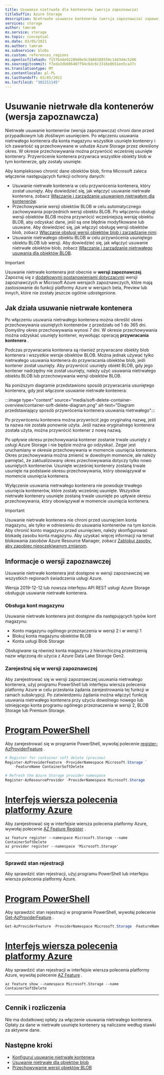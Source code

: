 ```yaml
---
title: Usuwanie nietrwałe dla kontenerów (wersja zapoznawcza)
titleSuffix: Azure Storage
description: Nietrwałe usuwanie kontenerów (wersja zapoznawcza) zapewnia ochronę danych, dzięki czemu można łatwiej odzyskać dane, gdy są one błędnie modyfikowane lub usuwane przez aplikację lub przez innego użytkownika konta magazynu.
services: storage
author: tamram
ms.service: storage
ms.topic: conceptual
ms.date: 03/05/2021
ms.author: tamram
ms.subservice: blobs
ms.custom: references_regions
ms.openlocfilehash: f157b44e92289d0e9c5b88108550c144344c5206
ms.sourcegitcommit: f7eda3db606407f94c6dc6c3316e0651ee5ca37c
ms.translationtype: MT
ms.contentlocale: pl-PL
ms.lasthandoff: 03/05/2021
ms.locfileid: "102211145"
---
```

# <a name="soft-delete-for-containers-preview"></a>Usuwanie nietrwałe dla kontenerów (wersja zapoznawcza)

Nietrwałe usuwanie kontenerów (wersja zapoznawcza) chroni dane przed przypadkowym lub złośliwym usunięciem. Po włączeniu usuwania nietrwałego kontenera dla konta magazynu wszystkie usunięte kontenery i ich zawartość są przechowywane w usłudze Azure Storage przez określony okres. W okresie przechowywania można przywrócić wcześniej usunięte kontenery. Przywrócenie kontenera przywraca wszystkie obiekty blob w tym kontenerze, gdy zostały usunięte.

Aby kompleksowo chronić dane obiektów blob, firma Microsoft zaleca włączenie następujących funkcji ochrony danych:

- Usuwanie nietrwałe kontenera w celu przywrócenia kontenera, który został usunięty. Aby dowiedzieć się, jak włączyć usuwanie nietrwałe kontenera, zobacz [Włączanie i zarządzanie usuwaniem nietrwałym dla kontenerów](soft-delete-container-enable.md).
- Przechowywanie wersji obiektów BLOB w celu automatycznego zachowywania poprzednich wersji obiektu BLOB. Po włączeniu obsługi wersji obiektów BLOB można przywrócić wcześniejszą wersję obiektu BLOB, aby odzyskać dane, jeśli są one błędnie modyfikowane lub usuwane. Aby dowiedzieć się, jak włączyć obsługę wersji obiektów blob, zobacz [Włączanie obsługi wersji obiektów blob i zarządzanie nimi](versioning-enable.md).
- Usuwanie nietrwałego obiektu BLOB w celu przywrócenia usuniętego obiektu BLOB lub wersji. Aby dowiedzieć się, jak włączyć usuwanie nietrwałe obiektów blob, zobacz [Włączanie i zarządzanie nietrwałego usuwania dla obiektów BLOB](soft-delete-blob-enable.md).

> [!IMPORTANT]
> Usuwanie nietrwałe kontenera jest obecnie w **wersji zapoznawczej**. Zapoznaj się z [dodatkowymi postanowieniami dotyczącymi](https://azure.microsoft.com/support/legal/preview-supplemental-terms/) wersji zapoznawczych w Microsoft Azure wersjach zapoznawczych, które mają zastosowanie do funkcji platformy Azure w wersjach beta, Preview lub innych, które nie zostały jeszcze ogólnie udostępnione.

## <a name="how-container-soft-delete-works"></a>Jak działa usuwanie nietrwałe kontenera

Po włączeniu usuwania nietrwałego kontenera można określić okres przechowywania usuniętych kontenerów z przedziału od 1 do 365 dni. Domyślny okres przechowywania wynosi 7 dni. W okresie przechowywania można odzyskać usunięty kontener, wywołując operację **przywracania kontenera** .

Podczas przywracania kontenera są również przywracane obiekty blob kontenera i wszystkie wersje obiektów BLOB. Można jednak używać tylko nietrwałego usuwania kontenera do przywracania obiektów blob, jeśli kontener został usunięty. Aby przywrócić usunięty obiekt BLOB, gdy jego kontener nadrzędny nie został usunięty, należy użyć usuwania nietrwałego obiektu BLOB lub przechowywania wersji obiektów BLOB.

Na poniższym diagramie przedstawiono sposób przywracania usuniętego kontenera, gdy jest włączone usuwanie nietrwałe kontenera:

:::image type="content" source="media/soft-delete-container-overview/container-soft-delete-diagram.png" alt-text="Diagram przedstawiający sposób przywrócenia kontenera usuwania nietrwałego":::

Po przywróceniu kontenera można przywrócić jego oryginalną nazwę, jeśli ta nazwa nie została ponownie użyta. Jeśli nazwa oryginalnego kontenera została użyta, można przywrócić kontener z nową nazwą.

Po upływie okresu przechowywania kontener zostanie trwale usunięty z usługi Azure Storage i nie będzie można go odzyskać. Zegar jest uruchamiany w okresie przechowywania w momencie usunięcia kontenera. Okres przechowywania można zmienić w dowolnym momencie, ale należy pamiętać, że zaktualizowany okres przechowywania dotyczy tylko nowo usuniętych kontenerów. Usunięte wcześniej kontenery zostaną trwale usunięte na podstawie okresu przechowywania, który obowiązywał w momencie usunięcia kontenera.

Wyłączenie usuwania nietrwałego kontenera nie powoduje trwałego usunięcia kontenerów, które zostały wcześniej usunięte. Wszystkie nietrwałe kontenery usunięte zostaną trwale usunięte po upływie okresu przechowywania, który obowiązywał w momencie usunięcia kontenera.

> [!IMPORTANT]
> Usuwanie nietrwałe kontenera nie chroni przed usunięciem konta magazynu, ale tylko w odniesieniu do usuwania kontenerów na tym koncie. Aby chronić konto magazynu przed usunięciem, należy skonfigurować blokadę zasobu konta magazynu. Aby uzyskać więcej informacji na temat blokowania zasobów Azure Resource Manager, zobacz [Zablokuj zasoby, aby zapobiec nieoczekiwanym zmianom](../../azure-resource-manager/management/lock-resources.md).

## <a name="about-the-preview"></a>Informacje o wersji zapoznawczej

Usuwanie nietrwałe kontenera jest dostępne w wersji zapoznawczej we wszystkich regionach świadczenia usługi Azure.

Wersja 2019-12-12 lub nowsza interfejsu API REST usługi Azure Storage obsługuje usuwanie nietrwałe kontenera.

### <a name="storage-account-support"></a>Obsługa kont magazynu

Usuwanie nietrwałe kontenera jest dostępne dla następujących typów kont magazynu:

- Konto magazynu ogólnego przeznaczenia w wersji 2 i w wersji 1
- Blokuj konta magazynu obiektów BLOB
- Konta usługi Blob Storage

Obsługiwane są również konta magazynu z hierarchiczną przestrzenią nazw włączoną do użycia z Azure Data Lake Storage Gen2.

### <a name="register-for-the-preview"></a>Zarejestruj się w wersji zapoznawczej

Aby zarejestrować się w wersji zapoznawczej usuwania nietrwałego kontenera, użyj programu PowerShell lub interfejsu wiersza polecenia platformy Azure w celu przesłania żądania zarejestrowania tej funkcji w ramach subskrypcji. Po zatwierdzeniu żądania można włączyć funkcję usuwania nietrwałego kontenera przy użyciu dowolnego nowego lub istniejącego konta programu ogólnego przeznaczenia w wersji 2, BLOB Storage lub Premium Storage.

# <a name="powershell"></a>[Program PowerShell](#tab/powershell)

Aby zarejestrować się w programie PowerShell, wywołaj polecenie [register-AzProviderFeature](/powershell/module/az.resources/register-azproviderfeature) .

```powershell
# Register for container soft delete (preview)
Register-AzProviderFeature -ProviderNamespace Microsoft.Storage `
    -FeatureName ContainerSoftDelete

# Refresh the Azure Storage provider namespace
Register-AzResourceProvider -ProviderNamespace Microsoft.Storage
```

# <a name="azure-cli"></a>[Interfejs wiersza polecenia platformy Azure](#tab/azure-cli)

Aby zarejestrować się w interfejsie wiersza polecenia platformy Azure, wywołaj polecenie [AZ Feature Register](/cli/azure/feature#az-feature-register) .

```azurecli
az feature register --namespace Microsoft.Storage --name ContainerSoftDelete
az provider register --namespace 'Microsoft.Storage'
```

---

### <a name="check-the-status-of-your-registration"></a>Sprawdź stan rejestracji

Aby sprawdzić stan rejestracji, użyj programu PowerShell lub interfejsu wiersza polecenia platformy Azure.

# <a name="powershell"></a>[Program PowerShell](#tab/powershell)

Aby sprawdzić stan rejestracji w programie PowerShell, wywołaj polecenie [Get-AzProviderFeature](/powershell/module/az.resources/get-azproviderfeature) .

```powershell
Get-AzProviderFeature -ProviderNamespace Microsoft.Storage -FeatureName ContainerSoftDelete
```

# <a name="azure-cli"></a>[Interfejs wiersza polecenia platformy Azure](#tab/azure-cli)

Aby sprawdzić stan rejestracji w interfejsie wiersza polecenia platformy Azure, wywołaj polecenie [AZ Feature](/cli/azure/feature#az-feature-show) .

```azurecli
az feature show --namespace Microsoft.Storage --name ContainerSoftDelete
```

---

## <a name="pricing-and-billing"></a>Cennik i rozliczenia

Nie ma dodatkowej opłaty za włączenie usuwania nietrwałego kontenera. Opłaty za dane w nietrwałe usunięte kontenery są naliczane według stawki za aktywne dane.

## <a name="next-steps"></a>Następne kroki

- [Konfiguruj usuwanie nietrwałe kontenera](soft-delete-container-enable.md)
- [Usuwanie nietrwałe dla obiektów blob](soft-delete-blob-overview.md)
- [Przechowywanie wersji obiektów BLOB](versioning-overview.md)

